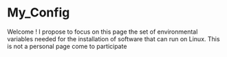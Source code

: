 # My_Config
Welcome ! I propose to focus on this page the set of environmental variables needed for the installation of software that can run on Linux. This is not a personal page come to participate
